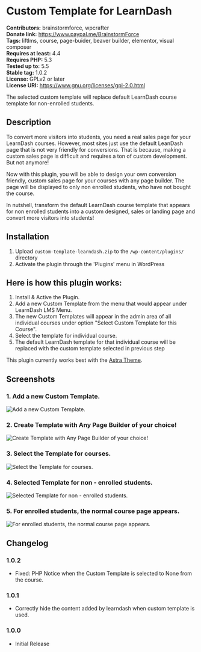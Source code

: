 # Custom Template for LearnDash #
**Contributors:** brainstormforce, wpcrafter  
**Donate link:** https://www.paypal.me/BrainstormForce  
**Tags:** liftlms, course, page-buider, beaver builder, elementor, visual composer  
**Requires at least:** 4.4  
**Requires PHP:** 5.3  
**Tested up to:** 5.5  
**Stable tag:** 1.0.2  
**License:** GPLv2 or later  
**License URI:** https://www.gnu.org/licenses/gpl-2.0.html  

The selected custom template will replace default LearnDash course template for non-enrolled students.

## Description ##

To convert more visitors into students, you need a real sales page for your LearnDash courses. However, most sites just use the default LeanDash page that is not very friendly for conversions. That is because, making a custom sales page is difficult and requires a ton of custom development. But not anymore!

Now with this plugin, you will be able to design your own conversion friendly, custom sales page for your courses with any page builder. The page will be displayed to only non enrolled students, who have not bought the course.

In nutshell, transform the default LearnDash course template that appears for non enrolled students into a custom designed, sales or landing page and convert more visitors into students!

## Installation ##

1. Upload `custom-template-learndash.zip` to the `/wp-content/plugins/` directory
2. Activate the plugin through the 'Plugins' menu in WordPress

## Here is how this plugin works: ##
1. Install & Active the Plugin.
2. Add a new Custom Template from the menu that would appear under LearnDash LMS Menu.
3. The new Custom Templates will appear in the admin area of all individual courses under option "Select Custom Template for this Course".
4. Select the template for individual course.
5. The default LearnDash template for that individual course will be replaced with the custom template selected in previous step

This plugin currently works best with the <a href="https://wpastra.com/?utm_source=wp-org&utm_medium=readme&utm_campaign=custom-templates-learndash">Astra Theme</a>.

## Screenshots ##

### 1. Add a new Custom Template. ###
![Add a new Custom Template.](http://ps.w.org/custom-template-for-learndash/assets/screenshot-1.png)

### 2. Create Template with Any Page Builder of your choice! ###
![Create Template with Any Page Builder of your choice!](http://ps.w.org/custom-template-for-learndash/assets/screenshot-2.png)

### 3. Select the Template for courses. ###
![Select the Template for courses.](http://ps.w.org/custom-template-for-learndash/assets/screenshot-3.png)

### 4. Selected Template for non - enrolled students. ###
![Selected Template for non - enrolled students.](http://ps.w.org/custom-template-for-learndash/assets/screenshot-4.png)

### 5. For enrolled students, the normal course page appears. ###
![For enrolled students, the normal course page appears.](http://ps.w.org/custom-template-for-learndash/assets/screenshot-5.png)


## Changelog ##

### 1.0.2 ###
- Fixed: PHP Notice when the Custom Template is selected to None from the course.

### 1.0.1 ###
- Correctly hide the content added by learndash when custom template is used.

### 1.0.0 ###
- Initial Release
